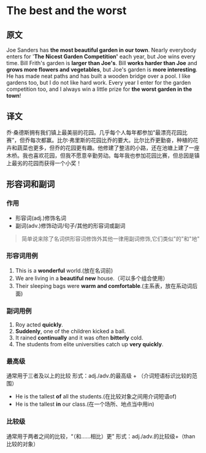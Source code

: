 # The best and the worst

## 原文

Joe Sanders has **the most beautiful garden in our town**. Nearly everybody enters for '**The Nicest Garden Competition'** each year, but Joe wins every time. Bill Frith's garden is **larger than Joe's**. Bill **works harder than Joe** and **grows more flowers and vegetables**, but Joe's garden is **more interesting**. He has made neat paths and has built a wooden bridge over a pool. I like gardens too, but I do not like hard work. Every year I enter for the garden competition too, and I always win a little prize for **the worst garden in the town**!

## 译文

乔·桑德斯拥有我们镇上最美丽的花园。几乎每个人每年都参加“最漂亮花园比赛”，但乔每次都赢。比尔·弗里斯的花园比乔的要大。比尔比乔更勤奋，种植的花卉和蔬菜也更多，但乔的花园更有趣。他修建了整洁的小路，还在池塘上建了一座木桥。我也喜欢花园，但我不愿意辛勤劳动。每年我也参加花园比赛，但总因是镇上最劣的花园而获得一个小奖！

## 形容词和副词

### 作用

- 形容词(adj.)修饰名词
- 副词(adv.)修饰动词/句子/其他的形容词或副词

> 简单说来除了名词供形容词修饰外其他一律用副词修饰,它们类似"的"和"地"

### 形容词用例

1. This is a **wonderful** world.(放在名词前)
2. We are living in a **beautiful new** house.（可以多个组合使用）
3. Their sleeping bags were **warm and comfortable**.(主系表，放在系动词后面)

### 副词用例

1. Roy acted **quickly**.
2. **Suddenly**, one of the children kicked a ball.
3. It rained **continually** and it was often **bitterly** cold.
4. The students from elite universities catch up **very quickly**.

### 最高级

通常用于三者及以上的比较
形式：adj./adv.的最高级 + （介词短语标识比较的范围）

- He is the tallest **of** all the students.(在比较对象之间用介词短语of)
- He is the tallest **in** our class.(在一个场所、地点当中用in)

### 比较级

通常用于两者之间的比较，“（和……相比）更”
形式：adj./adv.的比较级+（than 比较的对象）
